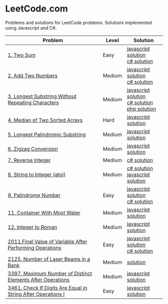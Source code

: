 # LeetCode.com

Problems and solutions for LeetCode problems. Solutions implemented using Javascript and C#.

| Problem | Level | Solution |
| -------- | -------- | --------- |
| [1. Two Sum](1/index) | Easy | [javascript solution](1/solution-1-javascript)<br/>[c# solution](1/solution-2-csharp) |
| [2. Add Two Numbers](2/index) | Medium | [javascript solution](2/solution-1-javascript)<br/>[c# solution](2/solution-2-csharp) |
| [3. Longest Substring Without Repeating Characters](3/index) | Medium | [javascript solution](3/solution-1-javascript)<br/>[c# solution](3/solution-2-csharp)<br/>[php solution](3/solution-3-php) |
| [4. Median of Two Sorted Arrays](4/index) | Hard | [javascript solution](4/solution-1-javascript) |
| [5. Longest Palindromic Substring](5/index) | Medium | [javascript solution](5/solution-1-javascript) |
| [6. Zigzag Conversion](6/index) | Medium | [javascript solution](6/solution-1-javascript) |
| [7. Reverse Integer](7/index) | Medium | [c# solution](7/solution-1-csharp) |
| [8. String to Integer (atoi)](8/index) | Medium | [c# solution](8/solution-1-csharp)<br/>[javascript solution](8/solution-2-javascript) |
| [9. Palindrome Number](9/index) | Easy | [javascript solution](9/solution-1-javascript)<br/>[c# solution](9/solution-2-csharp) |
| [11. Container With Most Water](11/index) | Medium | [javascript solution](11/solution-1-javascript) |
| [12. Integer to Roman](12/index) | Medium | [javascript solution](12/solution-1-javascript) |
| [2011.Final Value of Variable After Performing Operations](2011/index) | Easy | [javascript solution](2011/solution-1-javascript)<br/>[c# solution](2011/solution-2-csharp) |
| [2125. Number of Laser Beams in a Bank](2125/index) | Medium | [solution](2125/solution) |
| [3397. Maximum Number of Distinct Elements After Operations](3397/index) | Medium | [javascript solution](3397/solution) |
| [3461. Check If Digits Are Equal in String After Operations I](3461/index) | Easy | [javascript solution](3461/solution-1-javascript) |